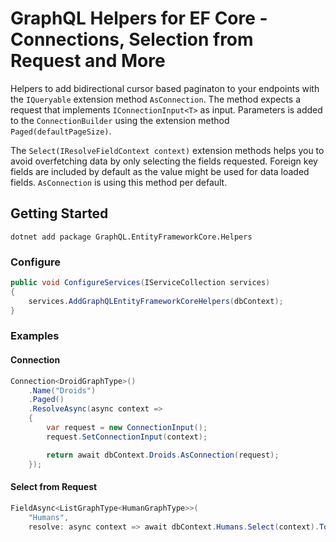 # GraphQL Helpers for EF Core - Connections, Selection from Request and More

Helpers to add bidirectional cursor based paginaton to your endpoints with the `IQueryable` extension method `AsConnection`. The method expects a request that implements `IConnectionInput<T>` as input. Parameters is added to the `ConnectionBuilder` using the extension method `Paged(defaultPageSize)`.

The `Select(IResolveFieldContext context)` extension methods helps you to avoid overfetching data by only selecting the fields requested. Foreign key fields are included by default as the value might be used for data loaded fields. `AsConnection` is using this method per default.

## Getting Started

```
dotnet add package GraphQL.EntityFrameworkCore.Helpers
```

### Configure

```c#
public void ConfigureServices(IServiceCollection services)
{
    services.AddGraphQLEntityFrameworkCoreHelpers(dbContext);
}
```

### Examples

#### Connection
```c#
Connection<DroidGraphType>()
    .Name("Droids")
    .Paged()
    .ResolveAsync(async context =>
    {
        var request = new ConnectionInput();
        request.SetConnectionInput(context);

        return await dbContext.Droids.AsConnection(request);
    });
```

#### Select from Request

```c#
FieldAsync<ListGraphType<HumanGraphType>>(
    "Humans",
    resolve: async context => await dbContext.Humans.Select(context).ToListAsync());
```